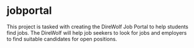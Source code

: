 jobportal
=========

This project is tasked with creating the DireWolf Job Portal to help students find jobs. The DireWolf will help job seekers to look for jobs and employers to find suitable candidates for open positions.
